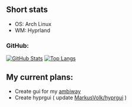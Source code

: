 ## Short stats
- OS: Arch Linux
- WM: Hyprland

### GitHub:
[![GitHub Stats](https://github-readme-stats.vercel.app/api?username=ars1ks&show_icons=true&theme=radical)](https://github.com/timasoft)
[![Top Langs](https://github-readme-stats.vercel.app/api/top-langs/?username=ars1ks&layout=compact&theme=radical)](https://github.com/timasoft)

## My current plans:
- Create gui for my [ambiway](https://github.com/timasoft/ambiway)
- Create hyprgui ( update [MarkusVolk/hyprgui](https://github.com/MarkusVolk/hyprgui) )

<!--
**timasoft/timasoft** is a ✨ _special_ ✨ repository because its `README.md` (this file) appears on your GitHub profile.

Here are some ideas to get you started:

- 🔭 I’m currently working on ...
- 🌱 I’m currently learning ...
- 👯 I’m looking to collaborate on ...
- 🤔 I’m looking for help with ...
- 💬 Ask me about ...
- 📫 How to reach me: ...
- 😄 Pronouns: ...
- ⚡ Fun fact: ...
-->
